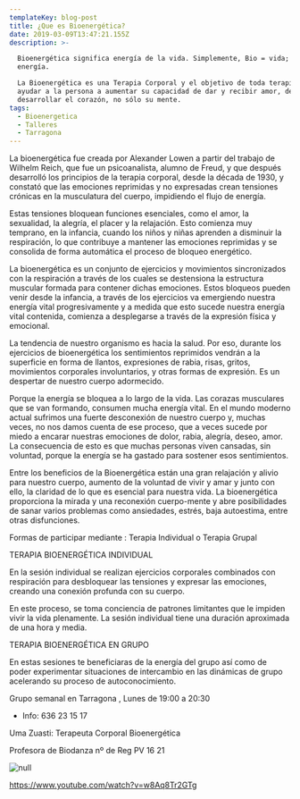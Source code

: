 ```yaml
---
templateKey: blog-post
title: ¿Que es Bioenergética?
date: 2019-03-09T13:47:21.155Z
description: >-

  Bioenergética significa energía de la vida. Simplemente, Bio = vida; energía =
  energía.

  La Bioenergética es una Terapia Corporal y el objetivo de toda terapia es
  ayudar a la persona a aumentar su capacidad de dar y recibir amor, de
  desarrollar el corazón, no sólo su mente.
tags:
  - Bioenergetica
  - Talleres
  - Tarragona
---
```

La bioenergética fue creada por Alexander Lowen a partir del trabajo de Wilhelm Reich, que fue un psicoanalista, alumno de Freud, y que después desarrolló los principios de la terapia corporal, desde la década de 1930, y constató que las emociones reprimidas y no expresadas crean  tensiones  crónicas en la musculatura del cuerpo, impidiendo el flujo de energía.

Estas tensiones bloquean funciones esenciales, como el amor, la sexualidad, la alegría, el placer y la relajación. Esto comienza muy temprano, en la infancia, cuando los niños y niñas aprenden a disminuir la respiración, lo que contribuye a mantener las emociones reprimidas y se consolida de forma automática el proceso de bloqueo energético.

La bioenergética es un conjunto de ejercicios y movimientos sincronizados con la respiración a través de los cuales se destensiona la estructura muscular formada para contener dichas emociones. Estos bloqueos pueden venir desde la infancia, a través de los ejercicios va emergiendo nuestra energía vital progresivamente y a medida que esto sucede nuestra energía vital contenida, comienza a desplegarse a través de la expresión física y emocional.

La tendencia de nuestro organismo es hacia la salud. Por eso, durante los ejercicios de bioenergética los sentimientos reprimidos vendrán a la superficie en forma de llantos, expresiones de rabia, risas, gritos, movimientos corporales involuntarios, y otras formas de expresión. Es un despertar de nuestro cuerpo adormecido.

Porque la energía se bloquea a lo largo de la vida. Las corazas musculares que se van formando, consumen mucha energía vital. En el mundo moderno actual sufrimos una fuerte desconexión de nuestro cuerpo y, muchas veces, no nos damos cuenta de ese proceso, que a veces sucede por miedo a encarar nuestras emociones de dolor, rabia, alegría, deseo, amor. La consecuencia de esto es que muchas personas viven cansadas, sin voluntad, porque la energía se ha gastado para sostener esos sentimientos.

Entre los beneficios de la Bioenergética están una gran relajación y alivio para nuestro cuerpo, aumento de la voluntad de vivir y amar y junto con ello, la claridad de lo que es esencial para nuestra vida. La bioenergética proporciona la mirada y una reconexión cuerpo-mente y abre posibilidades de sanar varios problemas como ansiedades, estrés, baja autoestima, entre otras disfunciones.

Formas de participar  mediante : Terapia Individual o Terapia Grupal

TERAPIA BIOENERGÉTICA INDIVIDUAL

En la sesión individual se realizan  ejercicios corporales combinados con respiración para desbloquear las tensiones y expresar las emociones, creando una conexión profunda con su cuerpo.

En este proceso, se toma conciencia de patrones limitantes que le impiden vivir la vida plenamente. La sesión individual tiene una duración aproximada de una hora y media.

TERAPIA BIOENERGÉTICA EN GRUPO

En estas sesiones te beneficiaras de la energía del grupo así como de poder experimentar situaciones de intercambio en las dinámicas de grupo acelerando su proceso de autoconocimiento.

Grupo semanal en Tarragona , Lunes de 19:00 a 20:30

* Info: 636 23 15 17

Uma Zuasti: Terapeuta Corporal Bioenergética

Profesora de Biodanza nº de Reg PV 16 21

![null](/img/bioenrgética-orange.png)

<https://www.youtube.com/watch?v=w8Aq8Tr2GTg>
